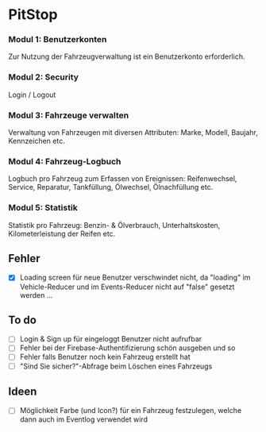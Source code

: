 # PitStop

### Modul 1: Benutzerkonten
Zur Nutzung der Fahrzeugverwaltung ist ein Benutzerkonto erforderlich.

### Modul 2: Security
Login / Logout

### Modul 3: Fahrzeuge verwalten
Verwaltung von Fahrzeugen mit diversen Attributen: Marke, Modell, Baujahr, Kennzeichen etc.

### Modul 4: Fahrzeug-Logbuch
Logbuch pro Fahrzeug zum Erfassen von Ereignissen: Reifenwechsel, Service, Reparatur, Tankfüllung, Ölwechsel, Ölnachfüllung etc.

### Modul 5: Statistik
Statistik pro Fahrzeug: Benzin- & Ölverbrauch, Unterhaltskosten, Kilometerleistung der Reifen etc.

## Fehler
- [X] Loading screen für neue Benutzer verschwindet nicht, da "loading" im Vehicle-Reducer und im Events-Reducer nicht auf "false" gesetzt werden ...

## To do

- [ ] Login & Sign up für eingeloggt Benutzer nicht aufrufbar
- [ ] Fehler bei der Firebase-Authentifizierung schön ausgeben und so
- [ ] Fehler falls Benutzer noch kein Fahrzeug erstellt hat
- [ ] "Sind Sie sicher?"-Abfrage beim Löschen eines Fahrzeugs

## Ideen

- [ ] Möglichkeit Farbe (und Icon?) für ein Fahrzeug festzulegen, welche dann auch im Eventlog verwendet wird